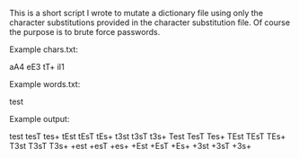 This is a short script I wrote to mutate a dictionary file using only the 
character substitutions provided in the character substitution file.  Of course the purpose
is to brute force passwords.

Example chars.txt:

aA4
eE3
tT+
iI1

Example words.txt:

test

Example output:

test
tesT
tes+
tEst
tEsT
tEs+
t3st
t3sT
t3s+
Test
TesT
Tes+
TEst
TEsT
TEs+
T3st
T3sT
T3s+
+est
+esT
+es+
+Est
+EsT
+Es+
+3st
+3sT
+3s+


